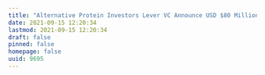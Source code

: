 ```yaml
---
title: "Alternative Protein Investors Lever VC Announce USD $80 Million Final Close of Lever VC Fund I"
date: 2021-09-15 12:20:34
lastmod: 2021-09-15 12:20:34
draft: false
pinned: false
homepage: false
uuid: 9695
---
```

